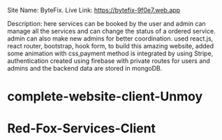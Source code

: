 Site Name: ByteFix.
Live Link: https://bytefix-9f0e7.web.app

Description: here services can be booked by the user and admin can manage all the services and can change the status of a ordered service. admin can also make new admins for better coordination.
used
react.js,
react router,
bootstrap,
hook form,
to build this amazing website, added some animation with css,payment method is integrated by using Stripe, authentication created using firebase with private routes for users and admins and the backend data are stored in mongoDB.

# complete-website-client-Unmoy
# Red-Fox-Services-Client
